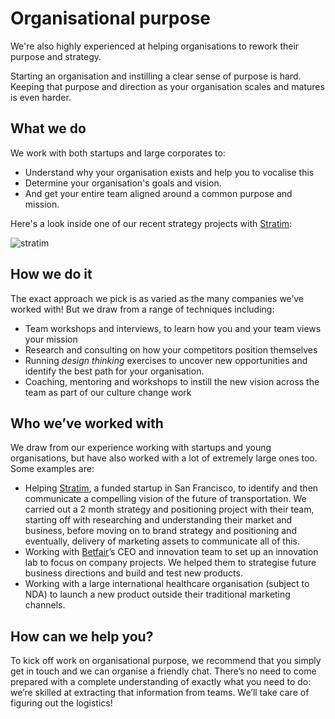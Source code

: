 # Organisational purpose

We're also highly experienced at helping organisations to rework their purpose and strategy.

Starting an organisation and instilling a clear sense of purpose is hard. Keeping that purpose and direction as your organisation scales and matures is even harder.

## What we do
We work with both startups and large corporates to:

* Understand why your organisation exists and help you to vocalise this
* Determine your organisation's goals and vision.
* And get your entire team aligned around a common purpose and mission.

Here's a look inside one of our recent strategy projects with [Stratim](https://hanno.co/work/stratim/):

![stratim](https://player.vimeo.com/video/206564805?title&#x3D;0&amp;byline&#x3D;0&amp;portrait&#x3D;0)

## How we do it

The exact approach we pick is as varied as the many companies we’ve worked with! But we draw from a range of techniques including:

* Team workshops and interviews, to learn how you and your team views your mission
* Research and consulting on how your competitors position themselves
* Running _design thinking_ exercises to uncover new opportunities and identify the best path for your organisation.
* Coaching, mentoring and workshops to instill the new vision across the team as part of our culture change work

## Who we’ve worked with

We draw from our experience working with startups and young organisations, but have also worked with a lot of extremely large ones too. Some examples are:

* Helping [Stratim](https://hanno.co/work/stratim/), a funded startup in San Francisco, to identify and then communicate a compelling vision of the future of transportation. We carried out a 2 month strategy and positioning project with their team, starting off with researching and understanding their market and business, before moving on to brand strategy and positioning and eventually, delivery of marketing assets to communicate all of this.
* Working with [Betfair](https://en.wikipedia.org/wiki/Betfair)’s CEO and innovation team to set up an innovation lab to focus on company projects. We helped them to strategise future business directions and build and test new products.
* Working with a large international healthcare organisation (subject to NDA) to launch a new product outside their traditional marketing channels.


## How can we help you?

To kick off work on organisational purpose, we recommend that you simply get in touch and we can organise a friendly chat. There’s no need to come prepared with a complete understanding of exactly what you need to do: we’re skilled at extracting that information from teams. We’ll take care of figuring out the logistics!
